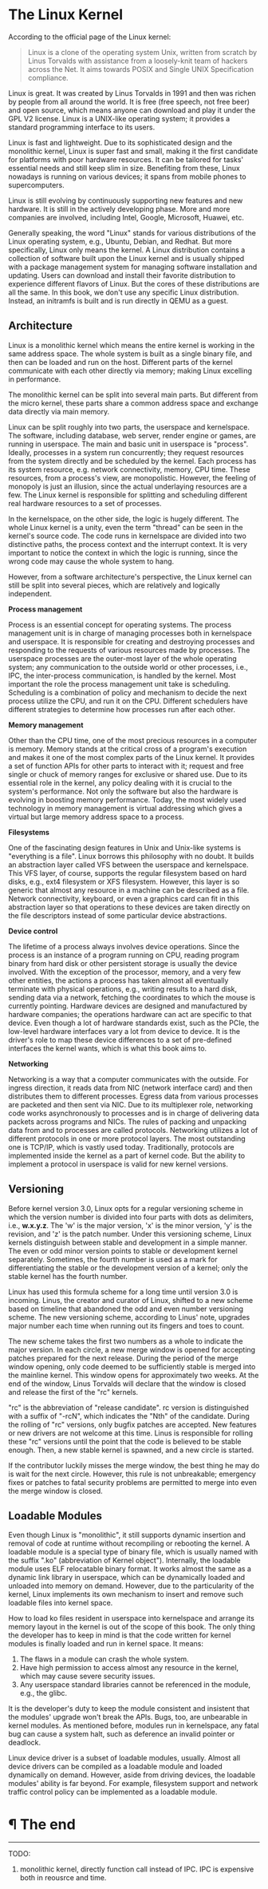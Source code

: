 # The Linux Kernel

According to the official page of the Linux kernel:

> Linux is a clone of the operating system Unix, written from scratch by
> Linus Torvalds with assistance from a loosely-knit team of hackers across
> the Net. It aims towards POSIX and Single UNIX Specification compliance.

Linux is great. It was created by Linus Torvalds in 1991 and then was richen by
people from all around the world. It is free (free speech, not free beer) and
open source, which means anyone can download and play it under the GPL V2
license. Linux is a UNIX-like operating system; it provides a standard 
programming interface to its users.

Linux is fast and lightweight. Due to its sophisticated design and the 
monolithic kernel, Linux is super fast and small, making it the first 
candidate for platforms with poor hardware resources. It can be tailored for
tasks' essential needs and still keep slim in size. Benefiting from these,
Linux nowadays is running on various devices; it spans from mobile phones to
supercomputers.

Linux is still evolving by continuously supporting new features and new
hardware. It is still in the actively developing phase. More and more companies
are involved, including Intel, Google, Microsoft, Huawei, etc.

Generally speaking, the word "Linux" stands for various distributions of the
Linux operating system, e.g., Ubuntu, Debian, and Redhat. But more specifically,
Linux only means the kernel. A Linux distribution contains a collection of
software built upon the Linux kernel and is usually shipped with a package 
management system for managing software installation and updating. Users can
download and install their favorite distribution to experience different
flavors of Linux. But the cores of these distributions are all the same. In
this book, we don't use any specific Linux distribution. Instead, an initramfs
is built and is run directly in QEMU as a guest.








## Architecture

Linux is a monolithic kernel which means the entire kernel is working in the
same address space. The whole system is built as a single binary file, and then
can be loaded and run on the host. Different parts of the kernel communicate with
each other directly via memory; making Linux excelling in performance.

The monolithic kernel can be split into several main parts. But different from 
the micro kernel, these parts share a common address space and exchange data
directly via main memory.

Linux can be split roughly into two parts, the userspace and kernelspace.
The software, including database, web server, render engine or games, are
running in userspace. The main and basic unit in userspace is "process". Ideally,
processes in a system run concurrently; they request resources from the system
directly and be scheduled by the kernel. Each process has its system resource,
e.g. network connectivity, memory, CPU time. These resources, from a process's 
view, are monopolistic. However, the feeling of monopoly is just an illusion,
since the actual underlaying resources are a few. The Linux kernel is
responsible for splitting and scheduling different real hardware resources to a
set of processes.

In the kernelspace, on the other side, the logic is hugely different. The
whole Linux kernel is a unity, even the term "thread" can be seen in the
kernel's source code. The code runs in kernelspace are divided into two
distinctive paths, the process context and the interrupt context. It is very
important to notice the context in which the logic is running, since the wrong
code may cause the whole system to hang.

However, from a software architecture's perspective, the Linux kernel can still
be split into several pieces, which are relatively and logically independent.

**Process management**

Process is an essential concept for operating systems. The process management
unit is in charge of managing processes both in kernelspace and userspace. 
It is responsible for creating and destroying processes and responding to the
requests of various resources made by processes. The userspace processes are
the outer-most layer of the whole operating system; any communication to the
outside world or other processes, i.e., IPC, the inter-process communication,
is handled by the kernel. Most important the role the process management unit
take is scheduling. Scheduling is a combination of policy and mechanism to
decide the next process utilize the CPU, and run it on the CPU. Different
schedulers have different strategies to determine how processes run after each
other.

**Memory management**

Other than the CPU time, one of the most precious resources in a computer is
memory. Memory stands at the critical cross of a program's execution and makes
it one of the most complex parts of the Linux kernel. It provides a set of
function APIs for other parts to interact with it; request and free single or
chuck of memory ranges for exclusive or shared use. Due to its essential role
in the kernel, any policy dealing with it is crucial to the system's
performance. Not only the software but also the hardware is evolving in 
boosting memory performance. Today, the most widely used technology in memory
management is virtual addressing which gives a virtual but large memory address
space to a process.

**Filesystems**

One of the fascinating design features in Unix and Unix-like systems is
"everything is a file". Linux borrows this philosophy with no doubt. It builds
an abstraction layer called VFS between the userspace and kernelspace. This VFS
layer, of course, supports the regular filesystem based on hard disks, e.g.,
ext4 filesystem or XFS filesystem. However, this layer is so generic that
almost any resource in a machine can be described as a file. Network
connectivity, keyboard, or even a graphics card can fit in this abstraction
layer so that operations to these devices are taken directly on the file
descriptors instead of some particular device abstractions.

**Device control**

The lifetime of a process always involves device operations. Since the 
process is an instance of a program running on CPU, reading program binary from 
hard disk or other persistent storage is usually the device involved. With the
exception of the processor, memory, and a very few other entities, the actions
a process has taken almost all eventually terminate with physical operations,
e.g., writing results to a hard disk, sending data via a network, fetching the
coordinates to which the mouse is currently pointing. Hardware devices are
designed and manufactured by hardware companies; the operations hardware can
act are specific to that device. Even though a lot of hardware standards exist,
such as the PCIe, the low-level hardware interfaces vary a lot from device to
device. It is the driver's role to map these device differences to a set of
pre-defined interfaces the kernel wants, which is what this book aims to.

**Networking**

Networking is a way that a computer communicates with the outside. For ingress
direction, it reads data from NIC (network interface card) and then distributes
them to different processes. Egress data from various processes are packeted
and then sent via NIC. Due to its multiplexer role, networking code works
asynchronously to processes and is in charge of delivering data packets across
programs and NICs. The rules of packing and unpacking data from and to processes
are called protocols. Networking utilizes a lot of different protocols in one
or more protocol layers. The most outstanding one is TCP/IP, which is vastly
used today. Traditionally, protocols are implemented inside the kernel as a
part of kernel code. But the ability to implement a protocol in userspace is
valid for new kernel versions.

## Versioning

Before kernel version 3.0, Linux opts for a regular versioning scheme in which
the version number is divided into four parts with dots as delimiters, i.e.,
**w.x.y.z**. The 'w' is the major version, 'x' is the minor version, 'y' is the
revision, and 'z' is the patch number. Under this versioning scheme, Linux
kernels distinguish between stable and development in a simple manner. The even
or odd minor version points to stable or development kernel separately.
Sometimes, the fourth number is used as a mark for differentiating the stable
or the development version of a kernel; only the stable kernel has the fourth
number.

Linux has used this formula scheme for a long time until version 3.0 is
incoming. Linus, the creator and curator of Linux, shifted to a new scheme
based on timeline that abandoned the odd and even number versioning scheme.
The new versioning scheme, according to Linus' note, upgrades major number each
time when running out its fingers and toes to count.

The new scheme takes the first two numbers as a whole to indicate the major
version. In each circle, a new merge window is opened for accepting patches
prepared for the next release. During the period of the merge window opening,
only code deemed to be sufficiently stable is merged into the mainline kernel.
This window opens for approximately two weeks. At the end of the window, Linus
Torvalds will declare that the window is closed and release the first of the
"rc" kernels.

"rc" is the abbreviation of "release candidate". rc version is distinguished 
with a suffix of "-rcN", which indicates the "Nth" of the candidate. During the
rolling of "rc" versions, only bugfix patches are accepted. New features or new
drivers are not welcome at this time. Linus is responsible for rolling these
"rc" versions until the point that the code is believed to be stable enough.
Then, a new stable kernel is spawned, and a new circle is started.

If the contributor luckily misses the merge window, the best thing he may do is
wait for the next circle. However, this rule is not unbreakable; emergency
fixes or patches to fatal security problems are permitted to merge into even
the merge window is closed.

## Loadable Modules

Even though Linux is "monolithic", it still supports dynamic insertion and
removal of code at runtime without recompiling or rebooting the kernel. A
loadable module is a special type of binary file, which is usually named with
the suffix ".ko" (abbreviation of Kernel object"). Internally, the loadable
module uses ELF relocatable binary format. It works almost the same as a dynamic
link library in userspace, which can be dynamically loaded and unloaded into
memory on demand. However, due to the particularity of the kernel, Linux
implements its own mechanism to insert and remove such loadable files into
kernel space.

How to load ko files resident in userspace into kernelspace and arrange its
memory layout in the kernel is out of the scope of this book. The only thing
the developer has to keep in mind is that the code written for kernel modules
is finally loaded and run in kernel space. It means:

1. The flaws in a module can crash the whole system.
2. Have high permission to access almost any resource in the kernel, 
    which may cause severe security issues.
3. Any userspace standard libraries cannot be referenced in the module,
    e.g., the glibc.

It is the developer's duty to keep the module consistent and insistent that the
modules' upgrade won't break the APIs. Bugs, too, are unbearable in kernel
modules. As mentioned before, modules run in kernelspace, any fatal bug can
cause a system halt, such as deference an invalid pointer or deadlock.

Linux device driver is a subset of loadable modules, usually. Almost all device
drivers can be compiled as a loadable module and loaded dynamically on demand.
However, aside from driving devices, the loadable modules' ability is far
beyond. For example, filesystem support and network traffic control policy can
be implemented as a loadable module.

# ¶ The end

---

TODO:

1. monolithic kernel, directly function call instead of IPC. IPC is expensive
both in reousrce and time.

